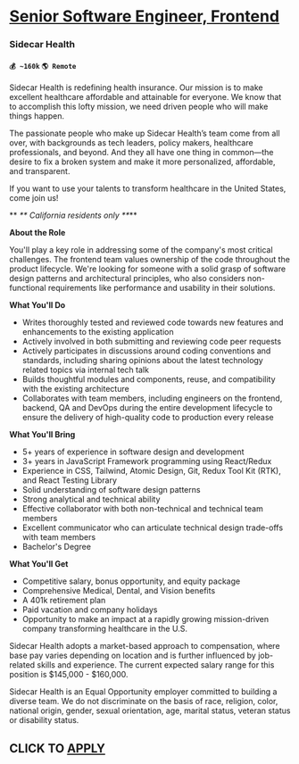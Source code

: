 # [Senior Software Engineer, Frontend](https://www.remotewlb.com/apply/senior-software-engineer-frontend-54832)  
### Sidecar Health  
#### `💰 ~160k` `🌎 Remote`  

Sidecar Health is redefining health insurance. Our mission is to make excellent healthcare affordable and attainable for everyone. We know that to accomplish this lofty mission, we need driven people who will make things happen.

The passionate people who make up Sidecar Health’s team come from all over, with backgrounds as tech leaders, policy makers, healthcare professionals, and beyond. And they all have one thing in common—the desire to fix a broken system and make it more personalized, affordable, and transparent.

If you want to use your talents to transform healthcare in the United States, come join us!  
  
 ** _** California residents only **_**

**About the Role**

You'll play a key role in addressing some of the company's most critical challenges. The frontend team values ownership of the code throughout the product lifecycle. We're looking for someone with a solid grasp of software design patterns and architectural principles, who also considers non-functional requirements like performance and usability in their solutions.

**What You'll Do**

  * Writes thoroughly tested and reviewed code towards new features and enhancements to the existing application 
  * Actively involved in both submitting and reviewing code peer requests 
  * Actively participates in discussions around coding conventions and standards, including sharing opinions about the latest technology related topics via internal tech talk 
  * Builds thoughtful modules and components, reuse, and compatibility with the existing architecture 
  * Collaborates with team members, including engineers on the frontend, backend, QA and DevOps during the entire development lifecycle to ensure the delivery of high-quality code to production every release

**What You'll Bring**

  * 5+ years of experience in software design and development
  * 3+ years in JavaScript Framework programming using React/Redux
  * Experience in CSS, Tailwind, Atomic Design, Git, Redux Tool Kit (RTK), and React Testing Library
  * Solid understanding of software design patterns
  * Strong analytical and technical ability
  * Effective collaborator with both non-technical and technical team members
  * Excellent communicator who can articulate technical design trade-offs with team members
  * Bachelor's Degree

**What You'll Get**

  * Competitive salary, bonus opportunity, and equity package 
  * Comprehensive Medical, Dental, and Vision benefits
  * A 401k retirement plan
  * Paid vacation and company holidays
  * Opportunity to make an impact at a rapidly growing mission-driven company transforming healthcare in the U.S.  
  

Sidecar Health adopts a market-based approach to compensation, where base pay varies depending on location and is further influenced by job-related skills and experience. The current expected salary range for this position is $145,000 - $160,000.

Sidecar Health is an Equal Opportunity employer committed to building a diverse team. We do not discriminate on the basis of race, religion, color, national origin, gender, sexual orientation, age, marital status, veteran status or disability status.

  
## CLICK TO [APPLY](https://www.remotewlb.com/apply/senior-software-engineer-frontend-54832)

